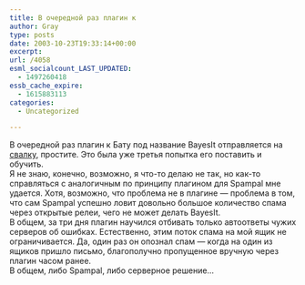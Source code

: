 ```yaml
---
title: В очередной раз плагин к
author: Gray
type: posts
date: 2003-10-23T19:33:14+00:00
excerpt:
url: /4058
esml_socialcount_LAST_UPDATED:
  - 1497260418
essb_cache_expire:
  - 1615883113
categories:
  - Uncategorized

---
```








В очередной раз плагин к Бату под название BayesIt отправляется на <a href="http://klirik.narod.ru/usefuls/bayesit.htm" target="_blank">свалку</a>, простите. Это была уже третья попытка его поставить и обучить.  
Я не знаю, конечно, возможно, я что-то делаю не так, но как-то справляться с аналогичным по принципу плагином для Spampal мне удается. Хотя, возможно, что проблема не в плагине &#8212; проблема в том, что сам Spampal успешно ловит довольно большое количество спама через открытые релеи, чего не может делать BayesIt.  
В общем, за три дня плагин научился отбивать только автоответы чужих серверов об ошибках. Естественно, этим поток спама на мой ящик не ограничивается. Да, один раз он опознал спам &#8212; когда на один из ящиков пришло письмо, благополучно пропущенное вручную через плагин часом ранее.  
В общем, либо Spampal, либо серверное решение&#8230;